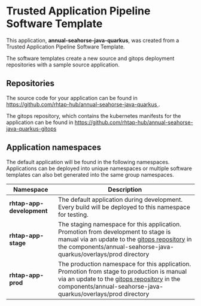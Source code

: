 # Trusted Application Pipeline Software Template

This application, **annual-seahorse-java-quarkus**, was created from a Trusted Application Pipeline Software Template.

The software templates create a new source and gitops deployment repositories with a sample source application. 

## Repositories

The source code for your application can be found in [https://github.com/rhtap-hub/annual-seahorse-java-quarkus ](https://github.com/rhtap-hub/annual-seahorse-java-quarkus ).
 
The gitops repository, which contains the kubernetes manifests for the application can be found in 
[https://github.com/rhtap-hub/annual-seahorse-java-quarkus-gitops ](https://github.com/rhtap-hub/annual-seahorse-java-quarkus-gitops ) 

## Application namespaces 

The default application will be found in the following namespaces. Applications can be deployed into unique namespaces or multiple software templates can also bet generated into the same group namespaces.  

|  Namespace   |  Description   |  
| -------- | -------- |   
| **rhtap-app-development** | The default application during development. Every build will be deployed to this namespace for testing. | 
| **rhtap-app-stage** | The staging namespace for this application. Promotion from development to stage is manual via an update to the [gitops repository](https://github.com/rhtap-hub/annual-seahorse-java-quarkus-gitops ) in the components/annual-seahorse-java-quarkus/overlays/prod directory |  
| **rhtap-app-prod** | The production namespace for this application. Promotion from stage to production is manual via an update to the [gitops repository](https://github.com/rhtap-hub/annual-seahorse-java-quarkus-gitops ) in the components/annual-seahorse-java-quarkus/overlays/prod directory | 